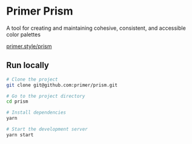 # Primer Prism

A tool for creating and maintaining cohesive, consistent, and accessible color palettes

[primer.style/prism](https://primer-prism.netlify.com)

## Run locally

```bash
# Clone the project
git clone git@github.com:primer/prism.git

# Go to the project directory
cd prism

# Install dependencies
yarn

# Start the development server
yarn start
```
